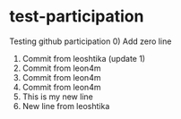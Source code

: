 # test-participation
Testing github participation
0) Add zero line

1) Commit from leoshtika (update 1)
2) Commit from leon4m
3) Commit from leon4m
4) Commit from leon4m
5) This is my new line
6) New line from leoshtika